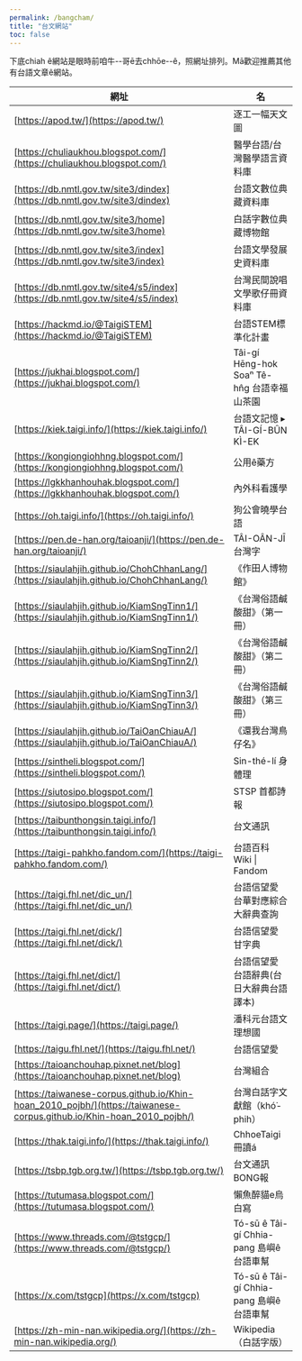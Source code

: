 ```yaml
---
permalink: /bangcham/
title: "台文網站"
toc: false
---
```


下底chiah ê網站是眼時前咱牛--哥ē去chhōe--ê，照網址排列。Mā歡迎推薦其他有台語文章ê網站。

| 網址                                                                                                                   | 名                                    |
| -------------------------------------------------------------------------------------------------------------------- | ------------------------------------ |
| [https://apod.tw/](https://apod.tw/)                                                                                 | 逐工一幅天文圖                              |
| [https://chuliaukhou.blogspot.com/](https://chuliaukhou.blogspot.com/)                                               | 醫學台語/台灣醫學語言資料庫                       |
| [https://db.nmtl.gov.tw/site3/dindex](https://db.nmtl.gov.tw/site3/dindex)                                           | 台語文數位典藏資料庫                           |
| [https://db.nmtl.gov.tw/site3/home](https://db.nmtl.gov.tw/site3/home)                                               | 白話字數位典藏博物館                           |
| [https://db.nmtl.gov.tw/site3/index](https://db.nmtl.gov.tw/site3/index)                                             | 台語文學發展史資料庫                           |
| [https://db.nmtl.gov.tw/site4/s5/index](https://db.nmtl.gov.tw/site4/s5/index)                                       | 台灣民間說唱文學歌仔冊資料庫                       |
| [https://hackmd.io/@TaigiSTEM](https://hackmd.io/@TaigiSTEM)                                                         | 台語STEM標準化計畫                          |
| [https://jukhai.blogspot.com/](https://jukhai.blogspot.com/)                                                         | Tâi-gí Hēng-hok Soaⁿ Tê-hn̂g 台語幸福山茶園 |
| [https://kiek.taigi.info/](https://kiek.taigi.info/)                                                                 | 台語文記憶 ▸ TÂI-GÍ-BÛN KÌ-EK             |
| [https://kongiongiohhng.blogspot.com/](https://kongiongiohhng.blogspot.com/)                                         | 公用ê藥方                                |
| [https://lgkkhanhouhak.blogspot.com/](https://lgkkhanhouhak.blogspot.com/)                                           | 內外科看護學                               |
| [https://oh.taigi.info/](https://oh.taigi.info/)                                                                     | 狗公會曉學台語                              |
| [https://pen.de-han.org/taioanji/](https://pen.de-han.org/taioanji/)                                                 | TÂI-OÂN-JĪ 台灣字                       |
| [https://siaulahjih.github.io/ChohChhanLang/](https://siaulahjih.github.io/ChohChhanLang/)                           | 《作田人博物館》                             |
| [https://siaulahjih.github.io/KiamSngTinn1/](https://siaulahjih.github.io/KiamSngTinn1/)                             | 《台灣俗語鹹酸甜》（第一冊）                       |
| [https://siaulahjih.github.io/KiamSngTinn2/](https://siaulahjih.github.io/KiamSngTinn2/)                             | 《台灣俗語鹹酸甜》（第二冊）                       |
| [https://siaulahjih.github.io/KiamSngTinn3/](https://siaulahjih.github.io/KiamSngTinn3/)                             | 《台灣俗語鹹酸甜》（第三冊）                       |
| [https://siaulahjih.github.io/TaiOanChiauA/](https://siaulahjih.github.io/TaiOanChiauA/)                             | 《還我台灣鳥仔名》                            |
| [https://sintheli.blogspot.com/](https://sintheli.blogspot.com/)                                                     | Sin-thé-lí 身體理                       |
| [https://siutosipo.blogspot.com/](https://siutosipo.blogspot.com/)                                                   | STSP 首都詩報                            |
| [https://taibunthongsin.taigi.info/](https://taibunthongsin.taigi.info/)                                             | 台文通訊                                 |
| [https://taigi-pahkho.fandom.com/](https://taigi-pahkho.fandom.com/)                                                 | 台語百科 Wiki \| Fandom                  |
| [https://taigi.fhl.net/dic_un/](https://taigi.fhl.net/dic_un/)                                                       | 台語信望愛 台華對應綜合大辭典查詢                    |
| [https://taigi.fhl.net/dick/](https://taigi.fhl.net/dick/)                                                           | 台語信望愛 甘字典                            |
| [https://taigi.fhl.net/dict/](https://taigi.fhl.net/dict/)                                                           | 台語信望愛 台語辭典(台日大辭典台語譯本)                |
| [https://taigi.page/](https://taigi.page/)                                                                           | 潘科元台語文理想國                            |
| [https://taigu.fhl.net/](https://taigu.fhl.net/)                                                                     | 台語信望愛                                |
| [https://taioanchouhap.pixnet.net/blog](https://taioanchouhap.pixnet.net/blog)                                       | 台灣組合                                 |
| [https://taiwanese-corpus.github.io/Khin-hoan_2010_pojbh/](https://taiwanese-corpus.github.io/Khin-hoan_2010_pojbh/) | 台灣白話字文獻館（khó͘-phih）                 |
| [https://thak.taigi.info/](https://thak.taigi.info/)                                                                 | ChhoeTaigi冊讀á                        |
| [https://tsbp.tgb.org.tw/](https://tsbp.tgb.org.tw/)                                                                 | 台文通訊BONG報                            |
| [https://tutumasa.blogspot.com/](https://tutumasa.blogspot.com/)                                                     | 懶魚醉貓e烏白寫                             |
| [https://www.threads.com/@tstgcp/](https://www.threads.com/@tstgcp/)                                                 | Tó-sū ê Tâi-gí Chhia-pang 島嶼ê台語車幫    |
| [https://x.com/tstgcp](https://x.com/tstgcp)                                                                         | Tó-sū ê Tâi-gí Chhia-pang 島嶼ê台語車幫    |
| [https://zh-min-nan.wikipedia.org/](https://zh-min-nan.wikipedia.org/)                                               | Wikipedia（白話字版）                      |
